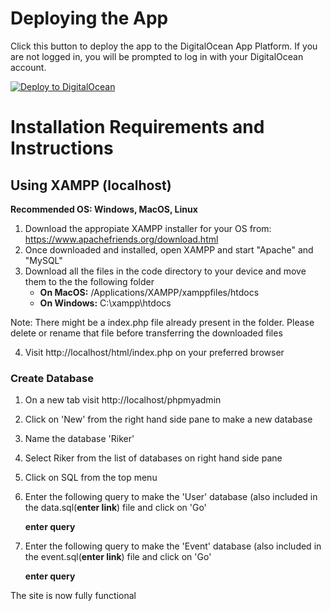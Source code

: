 # Deploying the App

Click this button to deploy the app to the DigitalOcean App Platform. If you are not logged in, you will be prompted to log in with your DigitalOcean account.

[![Deploy to DigitalOcean](https://www.deploytodo.com/do-btn-blue.svg)](https://cloud.digitalocean.com/apps/new?repo=https://github.com/archishab/Team-Riker/tree/main/Riker%20Scheduling%20App%20(Final%20Product)/MVP%20code)

# Installation Requirements and Instructions
## Using XAMPP (localhost)
**Recommended OS: Windows, MacOS, Linux**

1. Download the appropiate XAMPP installer for your OS from: https://www.apachefriends.org/download.html
2. Once downloaded and installed, open XAMPP and start "Apache" and "MySQL"
3. Download all the files in the code directory to your device and move them to the the following folder
    - **On MacOS:** /Applications/XAMPP/xamppfiles/htdocs
    - **On Windows:**  C:\xampp\htdocs

Note: There might be a index.php file already present in the folder. Please delete or rename that file before transferring the downloaded files

4. Visit http://localhost/html/index.php on your preferred browser

### Create Database
1. On a new tab visit http://localhost/phpmyadmin
2. Click on 'New' from the right hand side pane to make a new database
3. Name the database 'Riker'
4. Select Riker from the list of databases on right hand side pane
5. Click on SQL from the top menu
6. Enter the following query to make the 'User' database (also included in the data.sql(**enter link**) file and click on 'Go'

    **enter query**
7. Enter the following query to make the 'Event' database (also included in the event.sql(**enter link**) file and click on 'Go'

    **enter query**


The site is now fully functional
